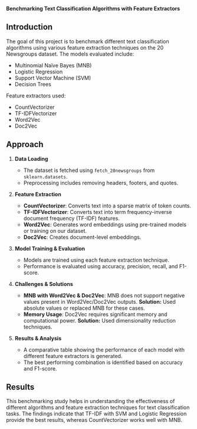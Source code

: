 **Benchmarking Text Classification Algorithms with Feature Extractors**

## Introduction
The goal of this project is to benchmark different text classification algorithms using various feature extraction techniques on the 20 Newsgroups dataset. The models evaluated include:

- Multinomial Naïve Bayes (MNB)
- Logistic Regression
- Support Vector Machine (SVM)
- Decision Trees

Feature extractors used:
- CountVectorizer
- TF-IDFVectorizer
- Word2Vec
- Doc2Vec

## Approach
1. **Data Loading**
   - The dataset is fetched using `fetch_20newsgroups` from `sklearn.datasets`.
   - Preprocessing includes removing headers, footers, and quotes.

2. **Feature Extraction**
   - **CountVectorizer**: Converts text into a sparse matrix of token counts.
   - **TF-IDFVectorizer**: Converts text into term frequency-inverse document frequency (TF-IDF) features.
   - **Word2Vec**: Generates word embeddings using pre-trained models or training on our dataset.
   - **Doc2Vec**: Creates document-level embeddings.

3. **Model Training & Evaluation**
   - Models are trained using each feature extraction technique.
   - Performance is evaluated using accuracy, precision, recall, and F1-score.

4. **Challenges & Solutions**
   - **MNB with Word2Vec & Doc2Vec**: MNB does not support negative values present in Word2Vec/Doc2Vec outputs. **Solution:** Used absolute values or replaced MNB for these cases.
   - **Memory Usage**: Doc2Vec requires significant memory and computational power. **Solution:** Used dimensionality reduction techniques.

5. **Results & Analysis**
   - A comparative table showing the performance of each model with different feature extractors is generated.
   - The best performing combination is identified based on accuracy and F1-score.

## Results
This benchmarking study helps in understanding the effectiveness of different algorithms and feature extraction techniques for text classification tasks. The findings indicate that TF-IDF with SVM and Logistic Regression provide the best results, whereas CountVectorizer works well with MNB.

